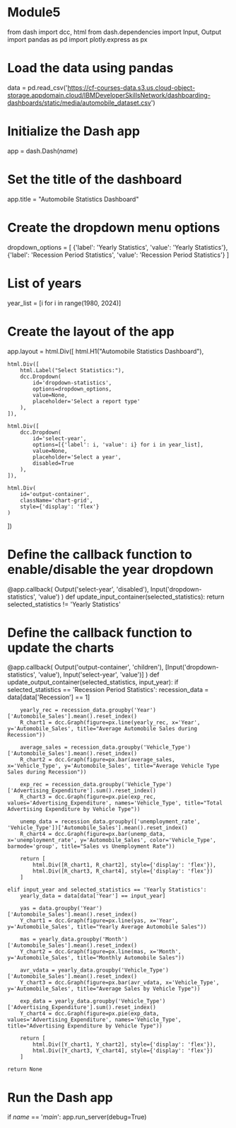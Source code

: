 # Module5
from dash import dcc, html
from dash.dependencies import Input, Output
import pandas as pd
import plotly.express as px

# Load the data using pandas
data = pd.read_csv('https://cf-courses-data.s3.us.cloud-object-storage.appdomain.cloud/IBMDeveloperSkillsNetwork/dashboarding-dashboards/static/media/automobile_dataset.csv')

# Initialize the Dash app
app = dash.Dash(_name_)

# Set the title of the dashboard
app.title = "Automobile Statistics Dashboard"

# Create the dropdown menu options
dropdown_options = [
    {'label': 'Yearly Statistics', 'value': 'Yearly Statistics'},
    {'label': 'Recession Period Statistics', 'value': 'Recession Period Statistics'}
]

# List of years
year_list = [i for i in range(1980, 2024)]

# Create the layout of the app
app.layout = html.Div([
    html.H1("Automobile Statistics Dashboard"),

    html.Div([
        html.Label("Select Statistics:"),
        dcc.Dropdown(
            id='dropdown-statistics',
            options=dropdown_options,
            value=None,
            placeholder='Select a report type'
        ),
    ]),

    html.Div([
        dcc.Dropdown(
            id='select-year',
            options=[{'label': i, 'value': i} for i in year_list],
            value=None,
            placeholder='Select a year',
            disabled=True
        ),
    ]),

    html.Div(
        id='output-container',
        className='chart-grid',
        style={'display': 'flex'}
    )
])

# Define the callback function to enable/disable the year dropdown
@app.callback(
    Output('select-year', 'disabled'),
    Input('dropdown-statistics', 'value')
)
def update_input_container(selected_statistics):
    return selected_statistics != 'Yearly Statistics'

# Define the callback function to update the charts
@app.callback(
    Output('output-container', 'children'),
    [Input('dropdown-statistics', 'value'), Input('select-year', 'value')]
)
def update_output_container(selected_statistics, input_year):
    if selected_statistics == 'Recession Period Statistics':
        recession_data = data[data['Recession'] == 1]

        yearly_rec = recession_data.groupby('Year')['Automobile_Sales'].mean().reset_index()
        R_chart1 = dcc.Graph(figure=px.line(yearly_rec, x='Year', y='Automobile_Sales', title="Average Automobile Sales during Recession"))

        average_sales = recession_data.groupby('Vehicle_Type')['Automobile_Sales'].mean().reset_index()
        R_chart2 = dcc.Graph(figure=px.bar(average_sales, x='Vehicle_Type', y='Automobile_Sales', title="Average Vehicle Type Sales during Recession"))

        exp_rec = recession_data.groupby('Vehicle_Type')['Advertising_Expenditure'].sum().reset_index()
        R_chart3 = dcc.Graph(figure=px.pie(exp_rec, values='Advertising_Expenditure', names='Vehicle_Type', title="Total Advertising Expenditure by Vehicle Type"))

        unemp_data = recession_data.groupby(['unemployment_rate', 'Vehicle_Type'])['Automobile_Sales'].mean().reset_index()
        R_chart4 = dcc.Graph(figure=px.bar(unemp_data, x='unemployment_rate', y='Automobile_Sales', color='Vehicle_Type', barmode='group', title="Sales vs Unemployment Rate"))

        return [
            html.Div([R_chart1, R_chart2], style={'display': 'flex'}),
            html.Div([R_chart3, R_chart4], style={'display': 'flex'})
        ]

    elif input_year and selected_statistics == 'Yearly Statistics':
        yearly_data = data[data['Year'] == input_year]

        yas = data.groupby('Year')['Automobile_Sales'].mean().reset_index()
        Y_chart1 = dcc.Graph(figure=px.line(yas, x='Year', y='Automobile_Sales', title="Yearly Average Automobile Sales"))

        mas = yearly_data.groupby('Month')['Automobile_Sales'].mean().reset_index()
        Y_chart2 = dcc.Graph(figure=px.line(mas, x='Month', y='Automobile_Sales', title="Monthly Automobile Sales"))

        avr_vdata = yearly_data.groupby('Vehicle_Type')['Automobile_Sales'].mean().reset_index()
        Y_chart3 = dcc.Graph(figure=px.bar(avr_vdata, x='Vehicle_Type', y='Automobile_Sales', title="Average Sales by Vehicle Type"))

        exp_data = yearly_data.groupby('Vehicle_Type')['Advertising_Expenditure'].sum().reset_index()
        Y_chart4 = dcc.Graph(figure=px.pie(exp_data, values='Advertising_Expenditure', names='Vehicle_Type', title="Advertising Expenditure by Vehicle Type"))

        return [
            html.Div([Y_chart1, Y_chart2], style={'display': 'flex'}),
            html.Div([Y_chart3, Y_chart4], style={'display': 'flex'})
        ]

    return None

# Run the Dash app
if _name_ == '_main_':
    app.run_server(debug=True)
